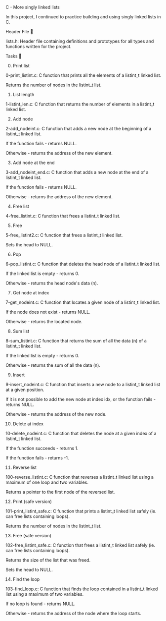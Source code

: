 



C - More singly linked lists

In this project, I continued to practice building and using singly linked lists in C.



Header File 📁

lists.h: Header file containing definitions and prototypes for all types and functions written for the project.

Tasks 📃

0. Print list



0-print_listint.c: C function that prints all the elements of a listint_t linked list.

Returns the number of nodes in the listint_t list.

1. List length



1-listint_len.c: C function that returns the number of elements in a listint_t linked list.

2. Add node



2-add_nodeint.c: C function that adds a new node at the beginning of a listint_t linked list.

If the function fails - returns NULL.

Otherwise - returns the address of the new element.

3. Add node at the end



3-add_nodeint_end.c: C function that adds a new node at the end of a listint_t linked list.

If the function fails - returns NULL.

Otherwise - returns the address of the new element.

4. Free list



4-free_listint.c: C function that frees a listint_t linked list.

5. Free



5-free_listint2.c: C function that frees a listint_t linked list.

Sets the head to NULL.

6. Pop



6-pop_listint.c: C function that deletes the head node of a listint_t linked list.

If the linked list is empty - returns 0.

Otherwise - returns the head node's data (n).

7. Get node at index



7-get_nodeint.c: C function that locates a given node of a listint_t linked list.

If the node does not exist - returns NULL.

Otherwise - returns the located node.

8. Sum list



8-sum_listint.c: C function that returns the sum of all the data (n) of a listint_t linked list.

If the linked list is empty - returns 0.

Otherwise - returns the sum of all the data (n).

9. Insert



9-insert_nodeint.c: C function that inserts a new node to a listint_t linked list at a given position.

If it is not possible to add the new node at index idx, or the function fails - returns NULL.

Otherwise - returns the address of the new node.

10. Delete at index



10-delete_nodeint.c: C function that deletes the node at a given index of a listint_t linked list.

If the function succeeds - returns 1.

If the function fails - returns -1.

11. Reverse list



100-reverse_listint.c: C function that reverses a listint_t linked list using a maximum of one loop and two variables.

Returns a pointer to the first node of the reversed list.

12. Print (safe version)



101-print_listint_safe.c: C function that prints a listint_t linked list safely (ie. can free lists containing loops).

Returns the number of nodes in the listint_t list.

13. Free (safe version)



102-free_listint_safe.c: C function that frees a listint_t linked list safely (ie. can free lists containing loops).

Returns the size of the list that was freed.

Sets the head to NULL.

14. Find the loop



103-find_loop.c: C function that finds the loop contained in a listint_t linked list using a maximum of two variables.

If no loop is found - returns NULL.

Otherwise - returns the address of the node where the loop starts.
